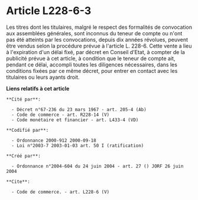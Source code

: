 # Article L228-6-3

Les titres dont les titulaires, malgré le respect des formalités de convocation aux assemblées générales, sont inconnus du
teneur de compte ou n'ont pas été atteints par les convocations, depuis dix années révolues, peuvent être vendus selon la
procédure prévue à l'article L. 228-6. Cette vente a lieu à l'expiration d'un délai fixé, par décret en Conseil d'Etat, à
compter de la publicité prévue à cet article, à condition que le teneur de compte ait, pendant ce délai, accompli toutes les
diligences nécessaires, dans les conditions fixées par ce même décret, pour entrer en contact avec les titulaires ou leurs
ayants droit.

**Liens relatifs à cet article**

	**Cité par**:

	  - Décret n°67-236 du 23 mars 1967 - art. 205-4 (Ab)
	  - Code de commerce - art. R228-14 (V)
	  - Code monétaire et financier - art. L433-4 (VD)

	**Codifié par**:

	  - Ordonnance 2000-912 2000-09-18
	  - Loi n°2003-7 2003-01-03 art. 50 I (ratification)

	**Créé par**:

	  - Ordonnance n°2004-604 du 24 juin 2004 - art. 27 () JORF 26 juin 2004

	**Cite**:

	  - Code de commerce. - art. L228-6 (V)

